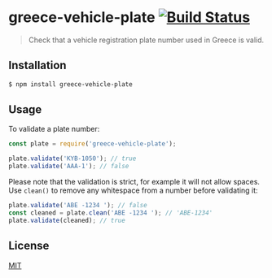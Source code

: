 # greece-vehicle-plate [![Build Status](https://travis-ci.org/greecejs/greece-vehicle-plate.svg?branch=master)](https://travis-ci.org/greecejs/greece-vehicle-plate)

> Check that a vehicle registration plate number used in Greece is valid.

## Installation

```sh
$ npm install greece-vehicle-plate
```

## Usage

To validate a plate number:

```js
const plate = require('greece-vehicle-plate');

plate.validate('ΚΥΒ-1050'); // true
plate.validate('ΑΑΑ-1'); // false
```

Please note that the validation is strict, for example it will not allow spaces. Use `clean()` to remove any whitespace from a number before validating it:

```js
plate.validate('ΑΒΕ -1234 '); // false
const cleaned = plate.clean('ΑΒΕ -1234 '); // 'ΑΒΕ-1234'
plate.validate(cleaned); // true
```

## License

[MIT](http://opensource.org/licenses/mit-license.php)
